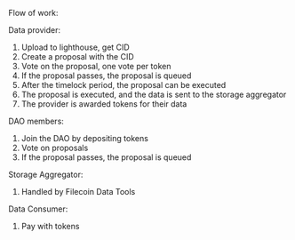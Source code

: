 Flow of work:

Data provider: 
1. Upload to lighthouse, get CID
2. Create a proposal with the CID
3. Vote on the proposal, one vote per token
4. If the proposal passes, the proposal is queued
5. After the timelock period, the proposal can be executed
6. The proposal is executed, and the data is sent to the storage aggregator
7. The provider is awarded tokens for their data

DAO members:
1. Join the DAO by depositing tokens
2. Vote on proposals
3. If the proposal passes, the proposal is queued

Storage Aggregator:
1. Handled by Filecoin Data Tools

Data Consumer:
1. Pay with tokens

